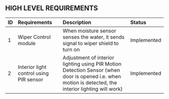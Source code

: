 ## HIGH LEVEL REQUIREMENTS
|**ID**|**Requirements**|**Description**|**Status**|
| :- | :- | :- | :- |
| 1 | Wiper Control module | When moisture sensor senses the water, it sends signal to wiper shield to turn on | Implemented |
| 2 | Interior light control using PIR sensor | Adjustment of interior lighting using PIR Motion Detection Sensor (when door is opened i.e. when motion is detected, the interior lighting will work) | Implemented |
